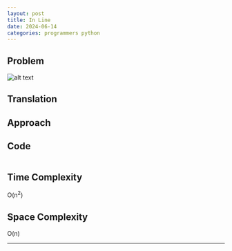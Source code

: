 ```yaml
---
layout: post
title: In Line
date: 2024-06-14
categories: programmers python
---
```


## Problem
![alt text](/blog/public/img/Park.png)

## Translation

## Approach

## Code
```python
```

## Time Complexity
O(n<sup>2</sup>)
> 

## Space Complexity
O(n)
> 

---